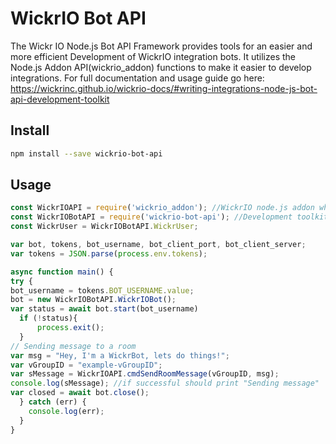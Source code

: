 # WickrIO Bot API

The Wickr IO Node.js Bot API Framework provides tools for an easier and more efficient Development of WickrIO integration bots. It utilizes the Node.js Addon API(wickrio_addon) functions to make it easier to develop integrations. For full documentation and usage guide go here: <https://wickrinc.github.io/wickrio-docs/#writing-integrations-node-js-bot-api-development-toolkit>

## Install

```bash
npm install --save wickrio-bot-api
```

## Usage

```js
const WickrIOAPI = require('wickrio_addon'); //WickrIO node.js addon which allows talking directly to our api
const WickrIOBotAPI = require('wickrio-bot-api'); //Development toolkit to help create bots/integrations
const WickrUser = WickrIOBotAPI.WickrUser;

var bot, tokens, bot_username, bot_client_port, bot_client_server;
var tokens = JSON.parse(process.env.tokens);

async function main() {
try {
bot_username = tokens.BOT_USERNAME.value;
bot = new WickrIOBotAPI.WickrIOBot();
var status = await bot.start(bot_username)
  if (!status){
      process.exit();
  }
// Sending message to a room
var msg = "Hey, I'm a WickrBot, lets do things!";
var vGroupID = "example-vGroupID";
var sMessage = WickrIOAPI.cmdSendRoomMessage(vGroupID, msg);
console.log(sMessage); //if successful should print "Sending message"
var closed = await bot.close();
  } catch (err) {
    console.log(err);
  }
}
```
